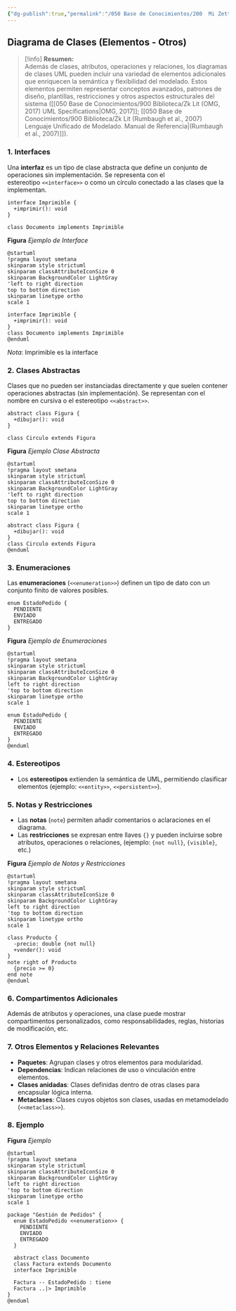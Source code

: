 ```yaml
---
{"dg-publish":true,"permalink":"/050 Base de Conocimientos/200  Mi Zettelkasten/100 Docencia/IS1/2025/Clase 13 Diagrama de Clases (Fundamentos, Elementos, Relaciones, etc.)/Zk Diagrama de Clases (Elementos, Otros Elementos)/","tags":["digitalGarden"]}
---
```


## Diagrama de Clases (Elementos - Otros)

> [!info]  **Resumen:**  
> Además de clases, atributos, operaciones y relaciones, los diagramas de clases UML pueden incluir una variedad de elementos adicionales que enriquecen la semántica y flexibilidad del modelado. Estos elementos permiten representar conceptos avanzados, patrones de diseño, plantillas, restricciones y otros aspectos estructurales del sistema ([[050 Base de Conocimientos/900 Biblioteca/Zk Lit (OMG, 2017) UML Specifications\|OMG, 2017]]; [[050 Base de Conocimientos/900 Biblioteca/Zk Lit (Rumbaugh et al., 2007) Lenguaje Unificado de Modelado. Manual de Referencia\|(Rumbaugh et al., 2007)]]).

### 1. **Interfaces**

Una **interfaz** es un tipo de clase abstracta que define un conjunto de operaciones sin implementación. Se representa con el estereotipo `<<interface>>` o como un círculo conectado a las clases que la implementan.

```
interface Imprimible {
  +imprimir(): void
}

class Documento implements Imprimible
```

**Figura**
_Ejemplo de Interface_
```plantuml
@startuml
!pragma layout smetana
skinparam style strictuml
skinparam classAttributeIconSize 0
skinparam BackgroundColor LightGray
'left to right direction
top to bottom direction
skinparam linetype ortho
scale 1

interface Imprimible {
  +imprimir(): void
}
class Documento implements Imprimible
@enduml
```
_Nota_: Imprimible es la interface

### 2. **Clases Abstractas**

Clases que no pueden ser instanciadas directamente y que suelen contener operaciones abstractas (sin implementación). Se representan con el nombre en cursiva o el estereotipo `<<abstract>>`.

```
abstract class Figura {
  +dibujar(): void
}

class Circulo extends Figura
```

**Figura**
_Ejemplo Clase Abstracta_
```plantuml
@startuml
!pragma layout smetana
skinparam style strictuml
skinparam classAttributeIconSize 0
skinparam BackgroundColor LightGray
'left to right direction
top to bottom direction
skinparam linetype ortho
scale 1

abstract class Figura {
  +dibujar(): void
}
class Circulo extends Figura
@enduml
```

### 3. **Enumeraciones**

Las **enumeraciones** (`<<enumeration>>`) definen un tipo de dato con un conjunto finito de valores posibles.

```
enum EstadoPedido {
  PENDIENTE
  ENVIADO
  ENTREGADO
}
```

**Figura**
_Ejemplo de Enumeraciones_
```plantuml
@startuml
!pragma layout smetana
skinparam style strictuml
skinparam classAttributeIconSize 0
skinparam BackgroundColor LightGray
left to right direction
'top to bottom direction
skinparam linetype ortho
scale 1

enum EstadoPedido {
  PENDIENTE
  ENVIADO
  ENTREGADO
}
@enduml
```

### 4. Estereotipos

- Los **estereotipos** extienden la semántica de UML, permitiendo clasificar elementos (ejemplo: `<<entity>>`, `<<persistent>>`).  

### 5. **Notas y Restricciones**

- Las **notas** (`note`) permiten añadir comentarios o aclaraciones en el diagrama.  
- Las **restricciones** se expresan entre llaves `{}` y pueden incluirse sobre atributos, operaciones o relaciones, (ejemplo: `{not null}`, `{visible}`, etc.)

**Figura**
_Ejemplo de Notas y Restricciones_
```plantuml
@startuml
!pragma layout smetana
skinparam style strictuml
skinparam classAttributeIconSize 0
skinparam BackgroundColor LightGray
left to right direction
'top to bottom direction
skinparam linetype ortho
scale 1

class Producto {
  -precio: double {not null}
  +vender(): void
}
note right of Producto
  {precio >= 0}
end note
@enduml

```

### 6. **Compartimentos Adicionales**

Además de atributos y operaciones, una clase puede mostrar compartimentos personalizados, como responsabilidades, reglas, historias de modificación, etc.

### 7. **Otros Elementos y Relaciones Relevantes**

- **Paquetes**: Agrupan clases y otros elementos para modularidad.
- **Dependencias**: Indican relaciones de uso o vinculación entre elementos.
- **Clases anidadas**: Clases definidas dentro de otras clases para encapsular lógica interna.
- **Metaclases**: Clases cuyos objetos son clases, usadas en metamodelado (`<<metaclass>>`).

### 8. Ejemplo

**Figura**
_Ejemplo_
```plantuml
@startuml
!pragma layout smetana
skinparam style strictuml
skinparam classAttributeIconSize 0
skinparam BackgroundColor LightGray
left to right direction
'top to bottom direction
skinparam linetype ortho
scale 1

package "Gestión de Pedidos" {
  enum EstadoPedido <<enumeration>> {
    PENDIENTE
    ENVIADO
    ENTREGADO
  }

  abstract class Documento
  class Factura extends Documento
  interface Imprimible

  Factura -- EstadoPedido : tiene
  Factura ..|> Imprimible
}
@enduml
```
